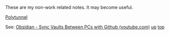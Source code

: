 These are my non-work related notes. It may become useful.

[Polytunnel](Polytunnel.md)

See: [Obsidian - Sync Vaults Between PCs with Github (youtube.com)](https://www.youtube.com/watch?v=gOdh8wdbxm4)
[up](README.md)
[top](../README.md)
